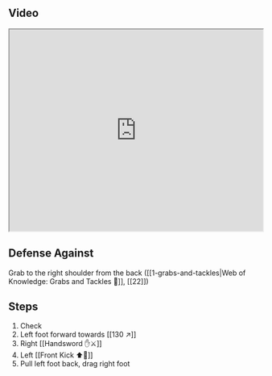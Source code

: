 ## Video


<iframe src="https://www.youtube.com/embed/cu6vogGclN0?start=19" width="100%" height="400"></iframe>

## Defense Against

Grab to the right shoulder from the back ([[1-grabs-and-tackles|Web of Knowledge: Grabs and Tackles 🤝]], [[22]])
## Steps

1. Check
2. Left foot forward towards [[130 ↗️]]
3. Right [[Handsword ✋⚔️]]
4. Left [[Front Kick ⬆️🦵]]
5. Pull left foot back, drag right foot
